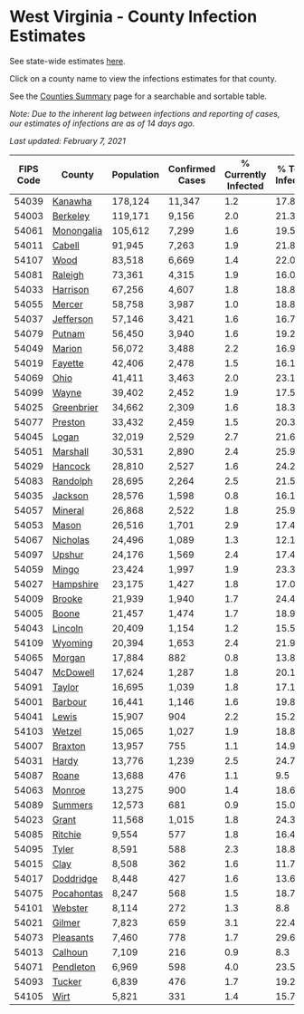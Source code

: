 # West Virginia - County Infection Estimates

See state-wide estimates [here](/infections/us-wv).

Click on a county name to view the infections estimates for that county.

See the [Counties Summary](/infections/summary-counties) page for a searchable and sortable table.

*Note: Due to the inherent lag between infections and reporting of cases, our estimates of infections are as of 14 days ago.*

*Last updated: February 7, 2021*

|   FIPS Code |                   County |   Population |   Confirmed Cases |   % Currently Infected |   % Total Infected |
|-------------|--------------------------|--------------|-------------------|------------------------|--------------------|
|       54039 |       [Kanawha](kanawha) |      178,124 |            11,347 |                    1.2 |               17.8 |
|       54003 |     [Berkeley](berkeley) |      119,171 |             9,156 |                    2.0 |               21.3 |
|       54061 | [Monongalia](monongalia) |      105,612 |             7,299 |                    1.6 |               19.5 |
|       54011 |         [Cabell](cabell) |       91,945 |             7,263 |                    1.9 |               21.8 |
|       54107 |             [Wood](wood) |       83,518 |             6,669 |                    1.4 |               22.0 |
|       54081 |       [Raleigh](raleigh) |       73,361 |             4,315 |                    1.9 |               16.0 |
|       54033 |     [Harrison](harrison) |       67,256 |             4,607 |                    1.8 |               18.8 |
|       54055 |         [Mercer](mercer) |       58,758 |             3,987 |                    1.0 |               18.8 |
|       54037 |   [Jefferson](jefferson) |       57,146 |             3,421 |                    1.6 |               16.7 |
|       54079 |         [Putnam](putnam) |       56,450 |             3,940 |                    1.6 |               19.2 |
|       54049 |         [Marion](marion) |       56,072 |             3,488 |                    2.2 |               16.9 |
|       54019 |       [Fayette](fayette) |       42,406 |             2,478 |                    1.5 |               16.1 |
|       54069 |             [Ohio](ohio) |       41,411 |             3,463 |                    2.0 |               23.1 |
|       54099 |           [Wayne](wayne) |       39,402 |             2,452 |                    1.9 |               17.5 |
|       54025 | [Greenbrier](greenbrier) |       34,662 |             2,309 |                    1.6 |               18.3 |
|       54077 |       [Preston](preston) |       33,432 |             2,459 |                    1.5 |               20.3 |
|       54045 |           [Logan](logan) |       32,019 |             2,529 |                    2.7 |               21.6 |
|       54051 |     [Marshall](marshall) |       30,531 |             2,890 |                    2.4 |               25.9 |
|       54029 |       [Hancock](hancock) |       28,810 |             2,527 |                    1.6 |               24.2 |
|       54083 |     [Randolph](randolph) |       28,695 |             2,264 |                    2.5 |               21.5 |
|       54035 |       [Jackson](jackson) |       28,576 |             1,598 |                    0.8 |               16.1 |
|       54057 |       [Mineral](mineral) |       26,868 |             2,522 |                    1.8 |               25.9 |
|       54053 |           [Mason](mason) |       26,516 |             1,701 |                    2.9 |               17.4 |
|       54067 |     [Nicholas](nicholas) |       24,496 |             1,089 |                    1.3 |               12.1 |
|       54097 |         [Upshur](upshur) |       24,176 |             1,569 |                    2.4 |               17.4 |
|       54059 |           [Mingo](mingo) |       23,424 |             1,997 |                    1.9 |               23.3 |
|       54027 |   [Hampshire](hampshire) |       23,175 |             1,427 |                    1.8 |               17.0 |
|       54009 |         [Brooke](brooke) |       21,939 |             1,940 |                    1.7 |               24.4 |
|       54005 |           [Boone](boone) |       21,457 |             1,474 |                    1.7 |               18.9 |
|       54043 |       [Lincoln](lincoln) |       20,409 |             1,154 |                    1.2 |               15.5 |
|       54109 |       [Wyoming](wyoming) |       20,394 |             1,653 |                    2.4 |               21.9 |
|       54065 |         [Morgan](morgan) |       17,884 |               882 |                    0.8 |               13.8 |
|       54047 |     [McDowell](mcdowell) |       17,624 |             1,287 |                    1.8 |               20.1 |
|       54091 |         [Taylor](taylor) |       16,695 |             1,039 |                    1.8 |               17.1 |
|       54001 |       [Barbour](barbour) |       16,441 |             1,146 |                    1.6 |               19.8 |
|       54041 |           [Lewis](lewis) |       15,907 |               904 |                    2.2 |               15.2 |
|       54103 |         [Wetzel](wetzel) |       15,065 |             1,027 |                    1.9 |               18.8 |
|       54007 |       [Braxton](braxton) |       13,957 |               755 |                    1.1 |               14.9 |
|       54031 |           [Hardy](hardy) |       13,776 |             1,239 |                    2.5 |               24.7 |
|       54087 |           [Roane](roane) |       13,688 |               476 |                    1.1 |                9.5 |
|       54063 |         [Monroe](monroe) |       13,275 |               900 |                    1.4 |               18.6 |
|       54089 |       [Summers](summers) |       12,573 |               681 |                    0.9 |               15.0 |
|       54023 |           [Grant](grant) |       11,568 |             1,015 |                    1.8 |               24.3 |
|       54085 |       [Ritchie](ritchie) |        9,554 |               577 |                    1.8 |               16.4 |
|       54095 |           [Tyler](tyler) |        8,591 |               588 |                    2.3 |               18.8 |
|       54015 |             [Clay](clay) |        8,508 |               362 |                    1.6 |               11.7 |
|       54017 |   [Doddridge](doddridge) |        8,448 |               427 |                    1.6 |               13.6 |
|       54075 | [Pocahontas](pocahontas) |        8,247 |               568 |                    1.5 |               18.7 |
|       54101 |       [Webster](webster) |        8,114 |               272 |                    1.3 |                8.8 |
|       54021 |         [Gilmer](gilmer) |        7,823 |               659 |                    3.1 |               22.4 |
|       54073 |   [Pleasants](pleasants) |        7,460 |               778 |                    1.7 |               29.6 |
|       54013 |       [Calhoun](calhoun) |        7,109 |               216 |                    0.9 |                8.3 |
|       54071 |   [Pendleton](pendleton) |        6,969 |               598 |                    4.0 |               23.5 |
|       54093 |         [Tucker](tucker) |        6,839 |               476 |                    1.7 |               19.2 |
|       54105 |             [Wirt](wirt) |        5,821 |               331 |                    1.4 |               15.7 |